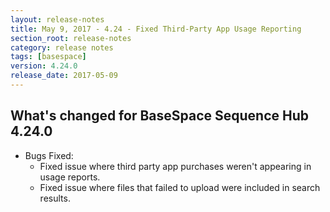 ```yaml
---
layout: release-notes
title: May 9, 2017 - 4.24 - Fixed Third-Party App Usage Reporting
section_root: release-notes
category: release notes
tags: [basespace]
version: 4.24.0
release_date: 2017-05-09
---
```


## What's changed for BaseSpace Sequence Hub 4.24.0

- Bugs Fixed:
	- Fixed issue where third party app purchases weren't appearing in usage reports.
	- Fixed issue where files that failed to upload were included in search results.
